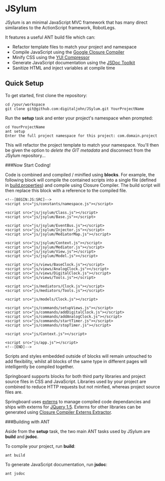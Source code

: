 JSylum
=============

JSylum is an minimal JavaScript MVC framework that has many direct similaraties to the ActionScript framework, RobotLegs.

It features a useful ANT build file which can:

* Refactor template files to match your project and namespace
* Compile JavaScript using the [Google Closure Compiler](http://code.google.com/closure/compiler/)
* Minify CSS using the [YUI Compressor](http://developer.yahoo.com/yui/compressor/)
* Generate JavaScript documentation using the [JSDoc Toolkit](http://code.google.com/p/jsdoc-toolkit/)
* Sanitize HTML and inject variables at compile time


Quick Setup
-------------

To get started, first clone the repository:

	cd /your/workspace
	git clone git@github.com:digitaljohn/JSylum.git YourProjectName

Run the **setup** task and enter your project's namespace when prompted:
	
	cd YourProjectName
	ant setup
	Enter the full project namespace for this project: com.domain.project

This will refactor the project template to match your namespace. You'll then be given the option to *delete the GIT metadata* and disconnect from the JSylum repository...

###Now Start Coding!

Code is combined and compiled / minified using **blocks**. For example, the following block will compile the contained scripts into a single file (defined in [build.properties](https://github.com/digitaljohn/JSylum/blob/master/build.properties)) and compile using Closure Compiler. The build script will then replace this block with a reference to the compiled file.

	<!--[BEGIN:JS:SRC]-->
	<script src="js/constants/namespace.js"></script>
		
	<script src="js/jsylum/Class.js"></script>
	<script src="js/jsylum/Base.js"></script>
	
	<script src="js/jsylum/EventBus.js"></script>
	<script src="js/jsylum/Injector.js"></script>
	<script src="js/jsylum/MediatorMap.js"></script>
	
	<script src="js/jsylum/Context.js"></script>
	<script src="js/jsylum/Mediator.js"></script>
	<script src="js/jsylum/View.js"></script>
	<script src="js/jsylum/Model.js"></script>
	
	<script src="js/views/BaseClock.js"></script>
	<script src="js/views/AnalogClock.js"></script>
	<script src="js/views/DigitalClock.js"></script>
	<script src="js/views/Tools.js"></script>
	
	<script src="js/mediators/Clock.js"></script>
	<script src="js/mediators/Tools.js"></script>
	
	<script src="js/models/Clock.js"></script>
	
	<script src="js/commands/setupViews.js"></script>
	<script src="js/commands/addDigitalClock.js"></script>
	<script src="js/commands/addAnalogClock.js"></script>
	<script src="js/commands/startTimer.js"></script>
	<script src="js/commands/stopTimer.js"></script>
	
	<script src="js/Context.js"></script>
	
	<script src="js/app.js"></script>
	<!--[END]-->

Scripts and styles embedded outside of blocks will remain untouched to add flexibility, whilst all blocks of the same type in different pages will intelligently be compiled together.

Springboard supports blocks for both third party libraries and project source files in CSS and JavaScript. Libraries used by your project are combined to reduce HTTP requests but not minfied, whereas project source files are.

Springboard uses [externs](http://code.google.com/closure/compiler/docs/api-tutorial3.html) to manage compiled code dependancies and ships with externs for [JQuery 1.5](http://jquery.com/). Externs for other libraries can be generated using [Closure Compiler Externs Extractor](http://www.dotnetwise.com/Code/Externs/index.html).

###Building with ANT

Aside from the **setup** task, the two main ANT tasks used by JSylum are **build** and **jsdoc**.

To compile your project, run **build**:

	ant build

To generate JavaScript documentation, run **jsdoc**:

	ant jsdoc